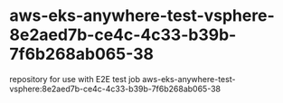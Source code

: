 # aws-eks-anywhere-test-vsphere-8e2aed7b-ce4c-4c33-b39b-7f6b268ab065-38
repository for use with E2E test job aws-eks-anywhere-test-vsphere:8e2aed7b-ce4c-4c33-b39b-7f6b268ab065-38
